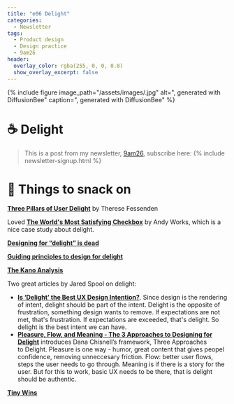 ```yaml
---
title: "e06 Delight"
categories:
  - Newsletter
tags:
  - Product design
  - Design practice
  - 9am26
header:
  overlay_color: rgba(255, 0, 0, 0.8)
  show_overlay_excerpt: false
---
```


{% include figure image_path="/assets/images/.jpg" alt=", generated with DiffusionBee" caption=", generated with DiffusionBee" %}

# ☕ Delight



> This is a post from my newsletter, [9am26](https://polgarp.com/categories/newsletter/), subscribe here:
> {% include newsletter-signup.html %}

# 🍪 Things to snack on

**[Three Pillars of User Delight](https://www.nngroup.com/articles/pillars-user-delight/)** by Therese Fessenden

Loved **[The World's Most Satisfying Checkbox](https://www.andy.works/words/the-most-satisfying-checkbox)** by Andy Works, which is a nice case study about delight.

**[Designing for “delight” is dead](https://uxdesign.cc/designing-for-delight-is-dead-677bca6aebd1)**

**[Guiding principles to design for delight](https://uxplanet.org/guiding-principles-to-design-for-delight-a1d04a809fd9)**

**[The Kano Analysis](https://medium.muz.li/the-kano-analysis-c16e7d681158)**

Two great articles by Jared Spool on delight:

- **[Is ‘Delight’ the Best UX Design Intention?](https://jmspool.medium.com/is-delight-the-best-ux-design-intention-331053fca4b1)**. Since design is the rendering of intent, delight should be part of the intent. Delight is the opposite of frustration, something design wants to remove. If expectations are not met, that's frustration. If expectations are exceeded, that's delight. So delight is the best intent we can have.
- **[Pleasure, Flow, and Meaning - The 3 Approaches to Designing for Delight](https://articles.uie.com/pleasure_flow_and_meaning/)** introduces Dana Chisnell’s framework, Three Approaches to Delight. Pleasure is one way - humor, great content that gives peopel confidence, removing unneccesary friction. Flow: better user flows, steps the user needs to go through. Meaning is if there is a story for the user. But for this to work, basic UX needs to be there, that is delight should be authentic.

**[Tiny Wins](https://joelcalifa.com/blog/tiny-wins/)**
